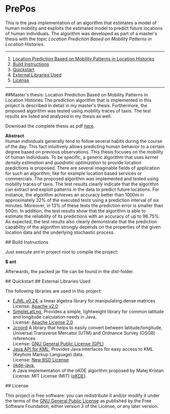 PrePos
=========

This is the java implementation of an algorithm that estimates
a model of human mobility and exploits the estimated model to predict future locations
of human individuals. The algorithm was developed as part of a master's thesis with the topic
*Location Prediction Based on Mobility Patterns in Location Histories*.


*******************************

1. [Location Prediction Based on Mobility Patterns in Location Histories](#thesis)
2. [Build Instructions](#build)
3. [Quickstart](#start)
4. [External Libraries Used](#ext_libs)
5. [License](#license)

*******************************




<a name="thesis">
##Master's thesis: Location Prediction Based on Mobility Patterns in Location Histories
</a>
The prediction algorithm that is implemented in this project is described in detail in my master's thesis.
Furthermore, the proposed algorithm was tested using mobility traces of taxis. The test results are listed and analyzed in my thesis as well.  

Download the complete thesis as pdf [here](http://www.sts.tu-harburg.de/pw-and-m-theses/2013/luethke13.pdf).

**Abstract**  
Human individuals generally tend to follow several habits during the course of the day. 
This fact intuitively allows predicting human behavior to a certain degree based on previous observations.
This thesis focuses on the mobility of human individuals. To be specific, a generic algorithm that uses 
*kernel density estimation* and *quadratic optimization* to provide location predictions is proposed. 
There are several imaginable fields of application for such an algorithm, like for example location based services or commercials.
The proposed algorithm was implemented and tested using mobility traces of taxis. 
The test results clearly indicate that the algorithm can extract and exploit patterns in the data to predict future locations. 
For instance, the algorithm achieves an accuracy better than 1000m in approximately 32% of the executed tests using a prediction interval of six minutes.
Moreover, in 13% of these tests the prediction error is smaller than 500m. In addition,
the test results show that the algorithm is able to estimate the reliability of its predictions with an accuracy of up to 98.75%.
As expected, the test results also clearly demonstrate that the prediction capability of the algorithm strongly depends on the properties
of the given location data and the underlying stochastic process.



<a name="build">
## Build Instructions

Just execute ant in project root to compile the project:

**$ ant**

Afterwards, the packed jar file can be found in the *dist*-folder.



<a name="start">
## Quickstart





<a name="ext_libs">
## External Libraries Used

The following libraries are used in this project:  
 *  [EJML v0.24](https://code.google.com/p/efficient-java-matrix-library/),
 	a linear algebra library for manipulating dense matrices  
 	License: [Apache v2.0](http://www.apache.org/licenses/LICENSE-2.0)  
 *	[SimpleLatLng](https://code.google.com/p/simplelatlng/),
 	Provides a simple, lightweight library for common latitude and longitude calculation needs in Java.  
 	License: [Apache License 2.0](http://www.apache.org/licenses/LICENSE-2.0)  
 *	[Jcoord](http://www.jstott.me.uk/jcoord/)
 	A library that helps to easily convert between latitude/longitude,
 	Universal Transverse Mercator (UTM) and Ordnance Survey (OSGB) references  
 	License: [GNU General Public License (GPL)](http://www.jstott.me.uk/gpl/)  
 *	[Java API for KML](https://code.google.com/p/javaapiforkml/),
 	Provides Java interfaces for easy access to KML (Keyhole Markup Language) data.  
 	License: [New BSD License](http://opensource.org/licenses/BSD-3-Clause)  
 *	[okde-java](https://github.com/joluet/okde-java),  
 	A Java implementation of the oKDE algorithm proposed by Matej Kristan  
 	License: MIT License (MIT)
	([oKDE](http://www.vicos.si/Research/Multivariate_Online_Kernel_Density_Estimation)).
 


<a name="license">
## License

This project is free software: you can redistribute it and/or modify
it under the terms of the [GNU General Public License](license.txt) as published by
the Free Software Foundation, either version 3 of the License, or any later version.
